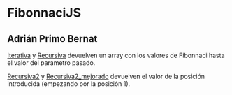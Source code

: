 # FibonnaciJS
## Adrián Primo Bernat

[Iterativa](iterativa.js) y [Recursiva](recursiva.js) devuelven un array con los valores de Fibonnaci hasta el valor del parametro pasado.

[Recursiva2](recursiva2.js) y [Recursiva2_mejorado](recursiva2_mejorado.js) devuelven el valor de la posición introducida (empezando por la posición 1).
